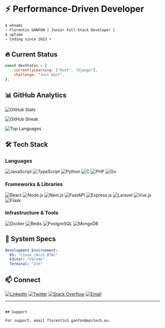 # ⚡ Performance-Driven Developer

```bash
$ whoami
> Florentin GANFON | Junior Full-Stack Developer | 
$ uptime
> Coding since 2023 • 
```

## 🔥 Current Status

```javascript
const devStatus = {
    currentlyLearning: ["Rust", "Django"],
    challenge: "Just Wait",
};
```

## 📊 GitHub Analytics


![GitHub Stats](https://github-readme-stats.vercel.app/api?username=Baguel&show_icons=true&theme=dark&hide_border=true&bg_color=0d1117&title_color=58a6ff&icon_color=1f6feb&text_color=c9d1d9)

![GitHub Streak](https://github-readme-streak-stats.herokuapp.com/?user=Baguel&theme=dark&hide_border=true&background=0d1117&ring=58a6ff&fire=58a6ff&currStreakLabel=58a6ff)



![Top Languages](https://github-readme-stats.vercel.app/api/top-langs/?username=Baguel&layout=compact&theme=dark&hide_border=true&bg_color=0d1117&title_color=58a6ff&text_color=c9d1d9)


## 🛠️ Tech Stack

### **Languages**
![JavaScript](https://img.shields.io/badge/JavaScript-F7DF1E?style=flat-square&logo=javascript&logoColor=black)
![TypeScript](https://img.shields.io/badge/TypeScript-3178C6?style=flat-square&logo=typescript&logoColor=white)
![Python](https://img.shields.io/badge/Python-3776AB?style=flat-square&logo=python&logoColor=white)
![C](https://img.shields.io/badge/C-00599C?style=flat-square&logo=c&logoColor=white)
![PHP](https://img.shields.io/badge/PHP-777BB4?style=flat-square&logo=php&logoColor=white)
![Go](https://img.shields.io/badge/Go-00ADD8?style=for-the-badge&logo=go&logoColor=white)

### **Frameworks & Libraries**
![React](https://img.shields.io/badge/React-20232A?style=flat-square&logo=react&logoColor=61DAFB)
![Node.js](https://img.shields.io/badge/Node.js-43853D?style=flat-square&logo=node.js&logoColor=white)
![Next.js](https://img.shields.io/badge/Next.js-000000?style=flat-square&logo=next.js&logoColor=white)
![FastAPI](https://img.shields.io/badge/FastAPI-005571?style=flat-square&logo=fastapi)
![Express.js](https://img.shields.io/badge/Express.js-404D59?style=flat-square&logo=express)
![Laravel](https://img.shields.io/badge/Laravel-FF2D20?style=flat-square&logo=laravel&logoColor=white)
![Vue.js](https://img.shields.io/badge/Vue.js-4FC08D?style=flat-square&logo=vue.js&logoColor=white)
![Flask](https://img.shields.io/badge/Flask-000000?style=flat-square&logo=flask&logoColor=white)

### **Infrastructure & Tools**
![Docker](https://img.shields.io/badge/Docker-2CA5E0?style=flat-square&logo=docker&logoColor=white)
![Redis](https://img.shields.io/badge/Redis-DC382D?style=flat-square&logo=redis&logoColor=white)
![PostgreSQL](https://img.shields.io/badge/PostgreSQL-316192?style=flat-square&logo=postgresql&logoColor=white)
![MongoDB](https://img.shields.io/badge/MongoDB-4EA94B?style=flat-square&logo=mongodb&logoColor=white)

## 🔧 System Specs

```yaml
Development Environment:
  OS: "Linux (Arch BTW)"
  Editor: "VSCode"
  Terminal: "Zsh"

```

## 📫 Connect

[![LinkedIn](https://img.shields.io/badge/LinkedIn-0077B5?style=for-the-badge&logo=linkedin&logoColor=white)](votre-linkedin)
[![Twitter](https://img.shields.io/badge/Twitter-1DA1F2?style=for-the-badge&logo=twitter&logoColor=white)](votre-twitter)
[![Stack Overflow](https://img.shields.io/badge/Stack%20Overflow-FE7A16?style=for-the-badge&logo=stack-overflow&logoColor=white)](votre-stackoverflow)
[![Email](https://img.shields.io/badge/Email-D14836?style=for-the-badge&logo=gmail&logoColor=white)](mailto:votre-email)

---


```

## Support

For support, email florentin1.ganfon@epitech.eu.

